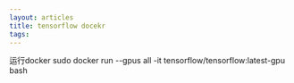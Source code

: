 ```yaml
---
layout: articles
title: tensorflow docekr 
tags: 
---
```



运行docker
sudo docker run --gpus all -it tensorflow/tensorflow:latest-gpu bash